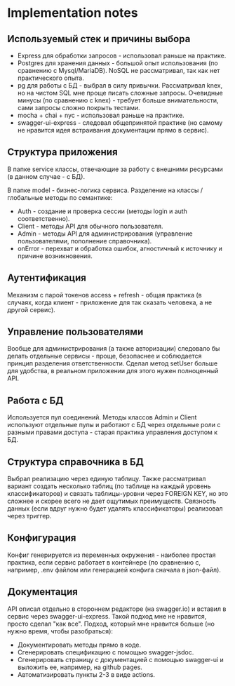 # Implementation notes

## Используемый стек и причины выбора

* Express для обработки запросов - использовал раньше на практике.
* Postgres для хранения данных - большой опыт использования (по сравнению с Mysql/MariaDB). NoSQL не рассматривал, так как нет практического опыта.
* pg для работы с БД - выбрал в силу привычки. Рассматривал knex, но на чистом SQL мне проще писать сложные запросы. Очевидные минусы (по сравнению с knex) - требует больше внимательности, сами запросы сложно покрыть тестами.
* mocha + chai + nyc - использовал раньше на практике.
* swagger-ui-express - следовал общепринятой практике (но самому не нравится идея встраивания документации прямо в сервис).

## Структура приложения

В папке service классы, отвечающие за работу с внешними ресурсами (в данном случае - с БД).

В папке model - бизнес-логика сервиса. Разделение на классы / глобальные методы по семантике:

* Auth - создание и проверка сессии (методы login и auth соответственно).
* Client - методы API для обычного пользователя.
* Admin - методы API для администрирования (управление пользователями, пополнение справочника).
* onError - перехват и обработка ошибок, агностичный к источнику и причине возникновения.

## Аутентификация

Механизм с парой токенов access + refresh - общая практика (в случаях, когда клиент - приложение для так сказать человека, а не другой сервис).

## Управление пользователями

Вообще для администрирования (а также авторизации) следовало бы делать отдельные сервисы - проще, безопаснее и соблюдается принцип разделения ответственности. Сделал метод setUser больше для удобства, в реальном приложении для этого нужен полноценный API.

## Работа с БД

Используется пул соединений. Методы классов Admin и Client используют отдельные пулы и работают с БД через отдельные роли с разными правами доступа - старая практика управления доступом к БД.

## Структура справочника в БД

Выбрал реализацию через единую таблицу. Также рассматривал вариант создать несколько таблиц (по таблице на каждый уровень классификаторов) и связать таблицы-уровни через FOREIGN KEY, но это сложнее и скорее всего не дает ощутимых преимуществ. Связность данных (если вдруг нужно будет удалять классификаторы) реализовал через триггер.

## Конфигурация

Конфиг генерируется из переменных окружения - наиболее простая практика, если сервис работает в контейнере (по сравнению с, например, .env файлом или генерацией конфига сначала в json-файл).

## Документация

API описал отдельно в стороннем редакторе (на swagger.io) и вставил в сервис через swagger-ui-express. Такой подход мне не нравится, просто сделал "как все". Подход, который мне нравится больше (но нужно время, чтобы разобраться):

* Документировать методы прямо в коде.
* Сгенерировать спецификацию с помощью swagger-jsdoc.
* Сгенерировать страницу с документацией с помощью swagger-ui и выложить ее, например, на github pages.
* Автоматизировать пункты 2-3 в виде actions.

